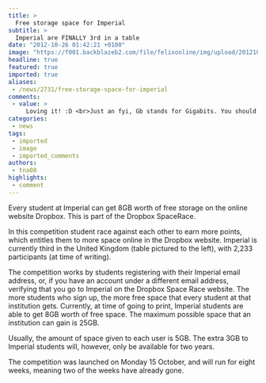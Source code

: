 ```yaml
---
title: >
  Free storage space for Imperial
subtitle: >
  Imperial are FINALLY 3rd in a table
date: "2012-10-26 01:42:21 +0100"
image: "https://f001.backblazeb2.com/file/felixonline/img/upload/201210260242-tna08-dropbox-space-race.jpg"
headline: true
featured: true
imported: true
aliases:
 - /news/2731/free-storage-space-for-imperial
comments:
 - value: >
     Loving it! :D <br>Just an fyi, Gb stands for Gigabits. You should use GB for Gigabytes :),Great spot mate. Changed!,Nice spot Alex.,Why is Imperial placed 3rd and 26th at the same time on the leaderboard? ,Imperial have two email address domains (i think thats what its called). There is one which is "imperial.ac.uk" and a shorter one "ic.ac.uk". Annoyingly, Dropbox does not see this as the same university, so there are two Imperials on the list. I'm pretty sure "ic.ac.uk" is the least popular one (ranking 26th) as I'm sure more people at Imperial know about the longer domain than this one. <br> <br>Dropbox should probably combine the two together, so Imperial have the correct number of points.
categories:
 - news
tags:
 - imported
 - image
 - imported_comments
authors:
 - tna08
highlights:
 - comment
---
```


Every student at Imperial can get 8GB worth of free storage on the online website Dropbox. This is part of the Dropbox SpaceRace.

In this competition student race against each other to earn more points, which entitles them to more space online in the Dropbox website. Imperial is currently third in the United Kingdom (table pictured to the left), with 2,233 participants (at time of writing).

The competition works by students registering with their Imperial email address, or, if you have an account under a different email address, verifying that you go to Imperial on the Dropbox Space Race website. The more students who sign up, the more free space that every student at that institution gets. Currently, at time of going to print, Imperial students are able to get 8GB worth of free space. The maximum possible space that an institution can gain is 25GB.

Usually, the amount of space given to each user is 5GB. The extra 3GB to Imperial students will, however, only be available for two years.

The competition was launched on Monday 15 October, and will run for eight weeks, meaning two of the weeks have already gone.
